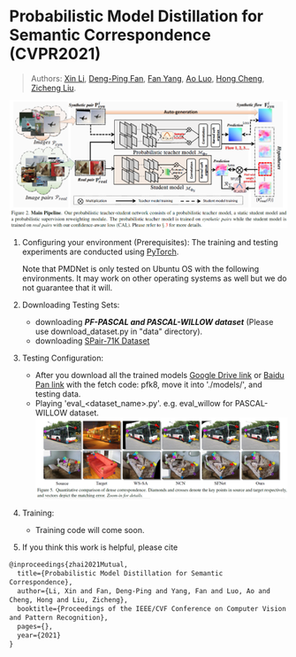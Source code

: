 #  Probabilistic Model Distillation for Semantic Correspondence (CVPR2021)

> Authors:
> [Xin Li](https://scholar.google.com/citations?user=TK-hRO8AAAAJ&hl=en), 
> [Deng-Ping Fan](https://dpfan.net/), 
> [Fan Yang](https://scholar.google.com/citations?user=FSfSgwQAAAAJ&hl=en), 
> [Ao Luo](), 
> [Hong Cheng](https://scholar.google.com/citations?user=-845MAcAAAAJ&hl=zh-CN), 
> [Zicheng Liu](https://scholar.google.com/citations?user=bkALdvsAAAAJ&hl=en).

![](image/frame.png)

1. Configuring your environment (Prerequisites):
    The training and testing experiments are conducted using [PyTorch](https://github.com/pytorch/pytorch).   
    
    Note that PMDNet is only tested on Ubuntu OS with the following environments. 
    It may work on other operating systems as well but we do not guarantee that it will.
    
<!--2. Downloading Testing Sets: -->
2. Downloading Testing Sets:
    + downloading _**PF-PASCAL and PASCAL-WILLOW dataset**_ (Please use download_dataset.py in "data" directory).
    + downloading [SPair-71K Dataset](http://cvlab.postech.ac.kr/research/SPair-71k/data/SPair-71k.tar.gz)

3. Testing Configuration:
    + After you download all the trained models [Google Drive link](https://drive.google.com/file/d/1N7sW5cecKcq9O5nYhjmZWJ_o9rWpy5h1/view?usp=sharing) or [Baidu Pan link](https://pan.baidu.com/s/1lczvoYWMLTjhy-ZZ2__HCQ) with the fetch code: pfk8, move it into './models/', and testing data.
    + Playing 'eval_<dataset_name>.py'. e.g. eval_willow for PASCAL-WILLOW dataset.
![](image/res.png)

4. Training:
   + Training code will come soon.
6. If you think this work is helpful, please cite

```
@inproceedings{zhai2021Mutual,
  title={Probabilistic Model Distillation for Semantic Correspondence},
  author={Li, Xin and Fan, Deng-Ping and Yang, Fan and Luo, Ao and Cheng, Hong and Liu, Zicheng},
  booktitle={Proceedings of the IEEE/CVF Conference on Computer Vision and Pattern Recognition},
  pages={},
  year={2021}
}
```
